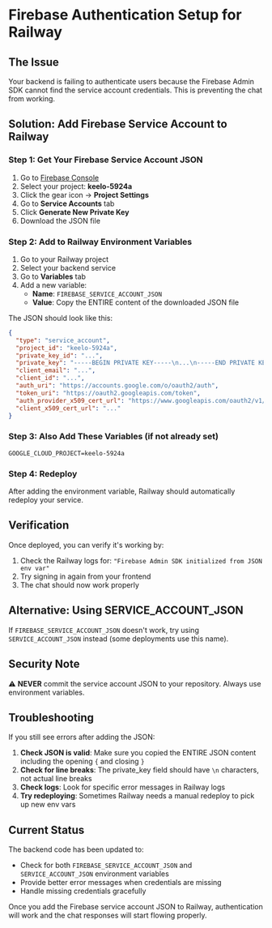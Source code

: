 # Firebase Authentication Setup for Railway

## The Issue
Your backend is failing to authenticate users because the Firebase Admin SDK cannot find the service account credentials. This is preventing the chat from working.

## Solution: Add Firebase Service Account to Railway

### Step 1: Get Your Firebase Service Account JSON

1. Go to [Firebase Console](https://console.firebase.google.com/)
2. Select your project: **keelo-5924a**
3. Click the gear icon → **Project Settings**
4. Go to **Service Accounts** tab
5. Click **Generate New Private Key**
6. Download the JSON file

### Step 2: Add to Railway Environment Variables

1. Go to your Railway project
2. Select your backend service
3. Go to **Variables** tab
4. Add a new variable:
   - **Name**: `FIREBASE_SERVICE_ACCOUNT_JSON`
   - **Value**: Copy the ENTIRE content of the downloaded JSON file

The JSON should look like this:
```json
{
  "type": "service_account",
  "project_id": "keelo-5924a",
  "private_key_id": "...",
  "private_key": "-----BEGIN PRIVATE KEY-----\n...\n-----END PRIVATE KEY-----\n",
  "client_email": "...",
  "client_id": "...",
  "auth_uri": "https://accounts.google.com/o/oauth2/auth",
  "token_uri": "https://oauth2.googleapis.com/token",
  "auth_provider_x509_cert_url": "https://www.googleapis.com/oauth2/v1/certs",
  "client_x509_cert_url": "..."
}
```

### Step 3: Also Add These Variables (if not already set)

```
GOOGLE_CLOUD_PROJECT=keelo-5924a
```

### Step 4: Redeploy

After adding the environment variable, Railway should automatically redeploy your service.

## Verification

Once deployed, you can verify it's working by:

1. Check the Railway logs for: `"Firebase Admin SDK initialized from JSON env var"`
2. Try signing in again from your frontend
3. The chat should now work properly

## Alternative: Using SERVICE_ACCOUNT_JSON

If `FIREBASE_SERVICE_ACCOUNT_JSON` doesn't work, try using `SERVICE_ACCOUNT_JSON` instead (some deployments use this name).

## Security Note

⚠️ **NEVER** commit the service account JSON to your repository. Always use environment variables.

## Troubleshooting

If you still see errors after adding the JSON:

1. **Check JSON is valid**: Make sure you copied the ENTIRE JSON content including the opening `{` and closing `}`
2. **Check for line breaks**: The private_key field should have `\n` characters, not actual line breaks
3. **Check logs**: Look for specific error messages in Railway logs
4. **Try redeploying**: Sometimes Railway needs a manual redeploy to pick up new env vars

## Current Status

The backend code has been updated to:
- Check for both `FIREBASE_SERVICE_ACCOUNT_JSON` and `SERVICE_ACCOUNT_JSON` environment variables
- Provide better error messages when credentials are missing
- Handle missing credentials gracefully

Once you add the Firebase service account JSON to Railway, authentication will work and the chat responses will start flowing properly.